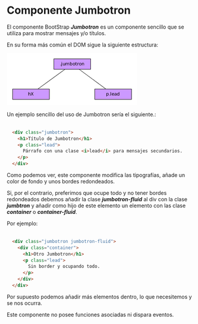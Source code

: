 # Componente Jumbotron

El componente BootStrap ***Jumbotron*** es un componente sencillo que se utiliza para mostrar mensajes y/o títulos.


En su forma más común el DOM sigue la siguiente estructura:

![Jumbotron Estructura del DOM](jumbotron_DOM.png)

Un ejemplo sencillo del uso de Jumbotron sería el siguiente.:


```html

  <div class="jumbotron">
    <h1>Título de Jumbotron</h1>
    <p class="lead">
      Párrafo con una clase <i>lead</i> para mensajes secundarios.
    </p>
  </div>

```

Como podemos ver, este componente modifica las tipografías, añade un color de fondo y unos bordes redondeados.

Si, por el contrario, preferimos que ocupe todo y no tener bordes redondeados debemos añadir la clase ***jumbotron-fluid*** al div con la clase ***jumbtron*** y añadir como hijo de este elemento un elemento con las clase ***container*** o ***container-fluid***.

Por ejemplo:


```html

  <div class="jumbotron jumbotron-fluid">
    <div class="container">
      <h1>Otro Jumbotron</h1>
      <p class="lead">
        Sin border y ocupando todo.
      </p>
    </div>
  </div>

```

Por supuesto podemos añadir más elementos dentro, lo que necesitemos y se nos ocurra.

Este componente no posee funciones asociadas ni dispara eventos.
